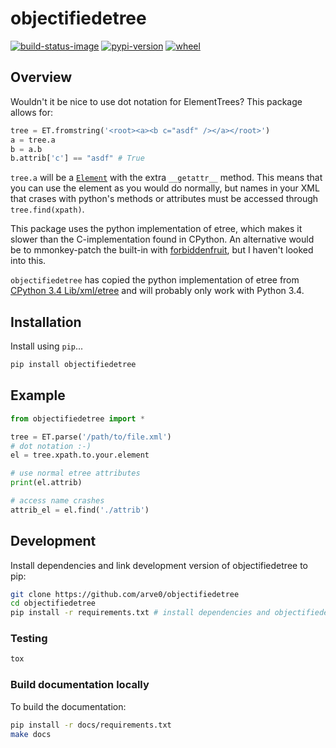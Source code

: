# objectifiedetree

[![build-status-image]][travis]
[![pypi-version]][pypi]
[![wheel]][pypi]

## Overview

Wouldn't it be nice to use dot notation for ElementTrees? This package allows for:

```python
tree = ET.fromstring('<root><a><b c="asdf" /></a></root>')
a = tree.a
b = a.b
b.attrib['c'] == "asdf" # True
```

`tree.a` will be a [`Element`](https://docs.python.org/3.4/library/xml.etree.elementtree.html#xml.etree.ElementTree.Element) with the extra `__getattr__` method. This means that you can use the element as you would do normally, but names in your XML that crases with python's methods or attributes must be accessed through `tree.find(xpath)`.

This package uses the python implementation of etree, which makes it slower than the C-implementation found in CPython. An alternative would be to mmonkey-patch the built-in with [forbiddenfruit](https://github.com/clarete/forbiddenfruit), but I haven't looked into this.

`objectifiedetree` has copied the python implementation of etree from [CPython 3.4 Lib/xml/etree](https://github.com/python/cpython/tree/master/Lib/xml/etree) and will probably only work with Python 3.4.

## Installation

Install using `pip`...

```bash
pip install objectifiedetree
```

## Example

```python
from objectifiedetree import *

tree = ET.parse('/path/to/file.xml')
# dot notation :-)
el = tree.xpath.to.your.element

# use normal etree attributes
print(el.attrib)

# access name crashes
attrib_el = el.find('./attrib')
```

## Development
Install dependencies and link development version of objectifiedetree to pip:
```bash
git clone https://github.com/arve0/objectifiedetree
cd objectifiedetree
pip install -r requirements.txt # install dependencies and objectifiedetree-package
```

### Testing
```bash
tox
```

### Build documentation locally
To build the documentation:
```bash
pip install -r docs/requirements.txt
make docs
```



[build-status-image]: https://secure.travis-ci.org/arve0/objectifiedetree.png?branch=master
[travis]: http://travis-ci.org/arve0/objectifiedetree?branch=master
[pypi-version]: https://pypip.in/version/objectifiedetree/badge.svg
[pypi]: https://pypi.python.org/pypi/objectifiedetree
[wheel]: https://pypip.in/wheel/objectifiedetree/badge.svg
